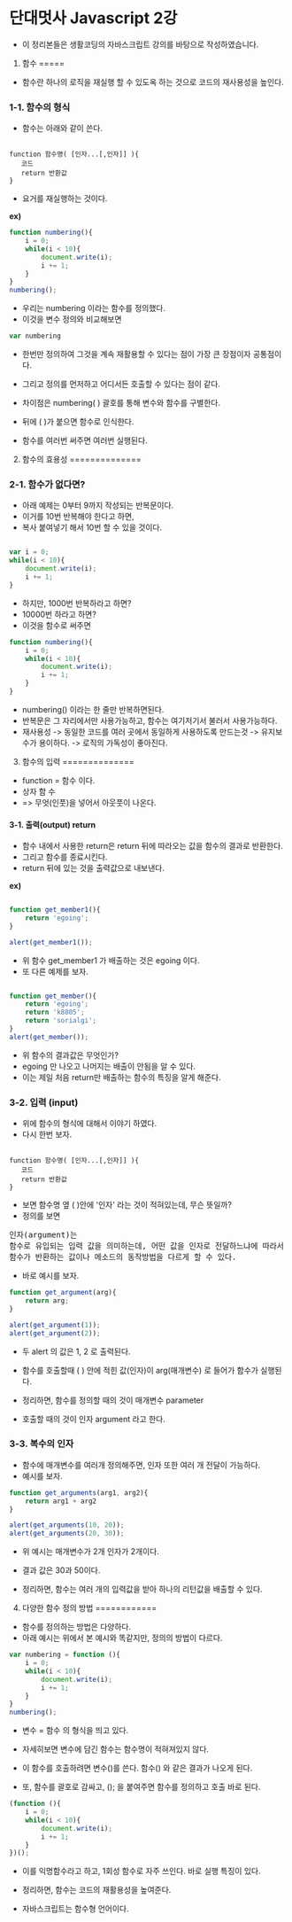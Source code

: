 단대멋사 Javascript 2강
=======================

- 이 정리본들은 생활코딩의 자바스크립트 강의를 바탕으로 작성하였습니다.


1. 함수
=====

- 함수란 하나의 로직을 재실행 할 수 있도옥 하는 것으로 코드의 재사용성을 높인다.

### 1-1. 함수의 형식

- 함수는 아래와 같이 쓴다.

~~~

function 함수명( [인자...[,인자]] ){
   코드
   return 반환값
}

~~~

- 요거를 재실행하는 것이다.

**ex)**
~~~Javascript
function numbering(){
    i = 0;
    while(i < 10){
        document.write(i);
        i += 1;
    }   
}
numbering();
~~~

- 우리는 numbering 이라는 함수를 정의했다.
- 이것을 변수 정의와 비교해보면

~~~Javascript
var numbering
~~~

- 한번만 정의하여 그것을 계속 재활용할 수 있다는 점이 가장 큰 장점이자 공통점이다.
- 그리고 정의를 먼저하고 어디서든 호출할 수 있다는 점이 같다.

- 차이점은 numbering( ) 괄호를 통해 변수와 함수를 구별한다.
- 뒤에 ( )가 붙으면 함수로 인식한다.
- 함수를 여러번 써주면 여러번 실행된다.



2. 함수의 효용성
==============

### 2-1. 함수가 없다면?

- 아래 예제는 0부터 9까지 작성되는 반복문이다.
- 이거를 10번 반복해야 한다고 하면,
- 복사 붙여넣기 해서 10번 할 수 있을 것이다.

~~~Javascript

var i = 0;
while(i < 10){
    document.write(i);
    i += 1;
}

~~~

- 하지만, 1000번 반복하라고 하면?
- 10000번 하라고 하면?
- 이것을 함수로 써주면

~~~Javascript
function numbering(){
    i = 0;
    while(i < 10){
        document.write(i);
        i += 1;
    }   
}
~~~

- numbering() 이라는 한 줄만 반복하면된다.
- 반복문은 그 자리에서만 사용가능하고, 함수는 여기저기서 불러서 사용가능하다.
- 재사용성 -> 동일한 코드를 여러 곳에서 동일하게 사용하도록 만드는것 -> 유지보수가 용이하다. -> 로직의 가독성이 좋아진다.



3. 함수의 입력
==============

- function = 함수 이다.
- 상자 함 수
- => 무엇(인풋)을 넣어서 아웃풋이 나온다.

#### 3-1. 출력(output) return

- 함수 내에서 사용한 return은 return 뒤에 따라오는 값을 함수의 결과로 반환한다.
- 그리고 함수를 종료시킨다.
- return 뒤에 있는 것을 출력값으로 내보낸다.

**ex)**

~~~Javascript

function get_member1(){
    return 'egoing';
}

alert(get_member1());

~~~

- 위 함수 get_member1 가 배출하는 것은 egoing 이다.
- 또 다른 예제를 보자.

~~~Javascript

function get_member(){
    return 'egoing';
    return 'k8805';
    return 'sorialgi';
}
alert(get_member());

~~~

- 위 함수의 결과값은 무엇인가?
- egoing 만 나오고 나머지는 배출이 안됨을 알 수 있다.
- 이는 제일 처음 return만 배출하는 함수의 특징을 알게 해준다.


### 3-2. 입력 (input)

- 위에 함수의 형식에 대해서 이야기 하였다.
- 다시 한번 보자.

~~~

function 함수명( [인자...[,인자]] ){
   코드
   return 반환값
}

~~~

- 보면 함수명 옆 ( )안에 '인자' 라는 것이 적혀있는데, 무슨 뜻일까?
- 정의를 보면

<pre>
인자(argument)는
함수로 유입되는 입력 값을 의미하는데, 어떤 값을 인자로 전달하느냐에 따라서
함수가 반환하는 값이나 메소드의 동작방법을 다르게 할 수 있다.</pre>

- 바로 예시를 보자.

~~~Javascript
function get_argument(arg){
    return arg;
}

alert(get_argument(1));
alert(get_argument(2));
~~~

- 두 alert 의 값은 1, 2 로 출력된다.
- 함수를 호출할때 ( ) 안에 적힌 값(인자)이 arg(매개변수) 로 들어가 함수가 실행된다.

- 정리하면, 함수를 정의할 때의 것이 매개변수 parameter
- 호출할 때의 것이 인자 argument 라고 한다.

### 3-3. 복수의 인자

- 함수에 매개변수를 여러개 정의해주면, 인자 또한 여러 개 전달이 가능하다.
- 예시를 보자.

~~~Javascript
function get_arguments(arg1, arg2){
    return arg1 + arg2
}

alert(get_arguments(10, 20));
alert(get_arguments(20, 30));
~~~

- 위 예시는 매개변수가 2개 인자가 2개이다.
- 결과 값은 30과 50이다.

- 정리하면, 함수는 여러 개의 입력값을 받아 하나의 리턴값을 배출할 수 있다.


4. 다양한 함수 정의 방법
============

- 함수를 정의하는 방법은 다양하다.
- 아래 예시는 위에서 본 예시와 똑같지만, 정의의 방법이 다르다.

~~~Javascript
var numbering = function (){
    i = 0;
    while(i < 10){
        document.write(i);
        i += 1;
    }   
}
numbering();
~~~

- 변수 = 함수 의 형식을 띄고 있다.
- 자세히보면 변수에 담긴 함수는 함수명이 적혀져있지 않다.
- 이 함수를 호출하려면 변수()를 쓴다. 함수() 와 같은 결과가 나오게 된다.

- 또, 함수를 괄호로 감싸고, (); 을 붙여주면 함수를 정의하고 호출 바로 된다.

~~~Javascript
(function (){
    i = 0;
    while(i < 10){
        document.write(i);
        i += 1;
    }   
})();
~~~

- 이를 익명함수라고 하고, 1회성 함수로 자주 쓰인다. 바로 실행 특징이 있다.

- 정리하면, 함수는 코드의 재활용성을 높여준다.
- 자바스크립트는 함수형 언어이다.
